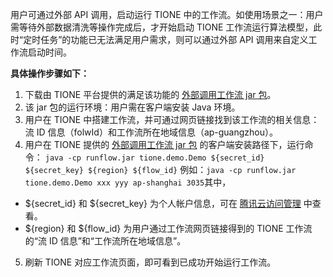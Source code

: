 用户可通过外部 API 调用，启动运行 TIONE 中的工作流。如使用场景之一：用户需等待外部数据清洗等操作完成后，才开始启动 TIONE 工作流运行算法模型，此时“定时任务”的功能已无法满足用户需求，则可以通过外部 API 调用来自定义工作流启动时间。


**具体操作步骤如下：**
1. 下载由 TIONE 平台提供的满足该功能的 [外部调用工作流 jar 包](https://1-1259675134.cos.ap-guangzhou.myqcloud.com/runflow.jar)。
2. 该 jar 包的运行环境：用户需在客户端安装 Java 环境。
3. 用户在 TIONE 中搭建工作流，并可通过网页链接找到该工作流的相关信息：流 ID 信息（folwId）和工作流所在地域信息（ap-guangzhou）。
4. 用户在 TIONE 提供的 [外部调用工作流 jar 包](https://1-1259675134.cos.ap-guangzhou.myqcloud.com/runflow.jar) 的客户端安装路径下，运行命令：
`java -cp runflow.jar tione.demo.Demo ${secret_id} ${secret_key} ${region} ${flow_id}`
例如：`java -cp runflow.jar tione.demo.Demo xxx yyy ap-shanghai 3035`其中，
 - ${secret_id} 和 ${secret_key} 为个人帐户信息，可在 [腾讯云访问管理](https://console.cloud.tencent.com/cam/capi) 中查看。
 - ${region} 和 ${flow_id} 为用户通过工作流网页链接得到的 TIONE 工作流的“流 ID 信息”和“工作流所在地域信息”。
5. 刷新 TIONE 对应工作流页面，即可看到已成功开始运行工作流。
